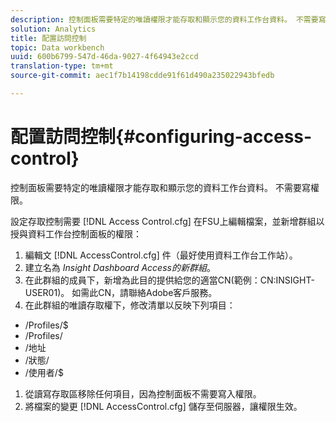 ```yaml
---
description: 控制面板需要特定的唯讀權限才能存取和顯示您的資料工作台資料。 不需要寫權限。
solution: Analytics
title: 配置訪問控制
topic: Data workbench
uuid: 600b6799-547d-46da-9027-4f64943e2ccd
translation-type: tm+mt
source-git-commit: aec1f7b14198cdde91f61d490a235022943bfedb

---
```



# 配置訪問控制{#configuring-access-control}

控制面板需要特定的唯讀權限才能存取和顯示您的資料工作台資料。 不需要寫權限。

設定存取控制需要 [!DNL Access Control.cfg] 在FSU上編輯檔案，並新增群組以授與資料工作台控制面板的權限：

1. 編輯文 [!DNL AccessControl.cfg] 件（最好使用資料工作台工作站）。
1. 建立名為 *Insight Dashboard Access的新群組*。
1. 在此群組的成員下，新增為此目的提供給您的適當CN(範例：CN:INSIGHT-USER01)。 如需此CN，請聯絡Adobe客戶服務。
1. 在此群組的唯讀存取權下，修改清單以反映下列項目：

* /Profiles/$
* /Profiles/
* /地址
* /狀態/
* /使用者/$

1. 從讀寫存取區移除任何項目，因為控制面板不需要寫入權限。
1. 將檔案的變更 [!DNL AccessControl.cfg] 儲存至伺服器，讓權限生效。
